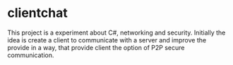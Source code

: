 # clientchat

This project is a experiment about C#, networking and security. 
Initially the idea is create a client to communicate with a server and improve the provide in a way, that 
provide client the option of P2P secure communication.
